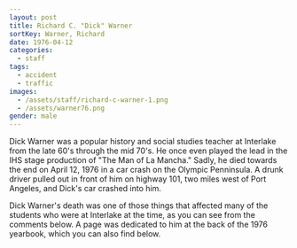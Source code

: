```yaml
---
layout: post
title: Richard C. "Dick" Warner
sortKey: Warner, Richard
date: 1976-04-12
categories:
  - staff
tags:
  - accident
  - traffic
images:
  - /assets/staff/richard-c-warner-1.png
  - /assets/warner76.png
gender: male
---
```

Dick Warner was a popular history and social studies teacher at Interlake from the late 60's through the mid 70's. He once even played the lead in the IHS stage production of "The Man of La Mancha." Sadly, he died towards the end on April 12, 1976 in a car crash on the Olympic Penninsula. A drunk driver pulled out in front of him on highway 101, two miles west of Port Angeles, and Dick's car crashed into him.

Dick Warner's death was one of those things that affected many of the students who were at Interlake at the time, as you can see from the comments below. A page was dedicated to him at the back of the 1976 yearbook, which you can also find below.